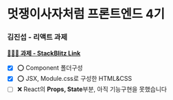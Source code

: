 # 멋쟁이사자처럼 프론트엔드 4기

### 김진섭 - 리액트 과제

**[🧑🏻‍💻 과제 - StackBlitz Link](https://stackblitz.com/edit/react-yartg2)**

- [X] ⭕️ Component 폴더구성
- [X] ⭕️ JSX, Module.css로 구성한 HTML&CSS 
- [ ] ❌ React의 **Props, State**부분, 아직 기능구현을 못했습니다